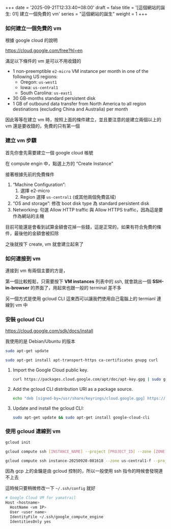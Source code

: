 +++
date = '2025-09-21T12:33:40+08:00'
draft = false
title = '[這個網站的誕生: 01] 建立一個免費的 vm'
series = "這個網站的誕生"
weight = 1
+++
### 如何建立一個免費的 vm

根據 google cloud 的說明

https://cloud.google.com/free?hl=en

滿足以下條件的 vm 是可以不用收錢的

- 1 non-preemptible `e2-micro` VM instance per month in one of the following US regions:
    - Oregon: `us-west1`
    - Iowa: `us-central1`
    - South Carolina: `us-east1`
- 30 GB-months standard persistent disk
- 1 GB of outbound data transfer from North America to all region destinations (excluding China and Australia) per month

因此等等在建立 vm 時，按照上面的條件建立，並且要注意的是建立兩個以上的 vm 還是要收錢的，免費的只有第一個

### 建立 vm 步驟

首先你會先需要建立一個 google cloud 帳號

在 compute engin 中，點選上方的 “Create Instance”

接著根據先前的免費條件

1. “Machine Configuration”:
    1. 選擇 e2-micro
    2. Region 選擇 `us-central1` (或其他兩個免費區域)
2. “OS and storage”: 修改 boot disk type 為 standard persistent disk
3. Networking: 句選 Allow HTTP traffic 與 Allow HTTPS traffic，因為這是要作為網站的主機

目前可能還是會看到試算金額會花掉一些錢，這是正常的，如果有符合免費的條件，最後他的金額會被扣除

之後就按下 create, vm 就會建立起來了

### 如何連接到 vm

連接到 vm 有兩個主要的方是，

第一個比較輕鬆，只需要按下 **VM instances** 列表中的 ssh, 就會跳出一個 **SSH-in-browser** 的界面了，用起來也跟一般的 terminal 差不多

另一個方式是使用 gcloud CLI 這東西可以讓我們使用自己電腦上的 termianl 連線到 vm 中

### 安裝 gcloud CLI

https://cloud.google.com/sdk/docs/install

我使用的是 Debian/Ubuntu 的版本

```bash
sudo apt-get update
```

```bash
sudo apt-get install apt-transport-https ca-certificates gnupg curl
```

1. Import the Google Cloud public key. 
    
    ```bash
    curl https://packages.cloud.google.com/apt/doc/apt-key.gpg | sudo gpg --dearmor -o /usr/share/keyrings/cloud.google.gpg
    ```
    
2. Add the gcloud CLI distribution URI as a package source. 
    
    ```bash
    echo "deb [signed-by=/usr/share/keyrings/cloud.google.gpg] https://packages.cloud.google.com/apt cloud-sdk main" | sudo tee -a /etc/apt/sources.list.d/google-cloud-sdk.list
    ```
    
3. Update and install the gcloud CLI: 
    
    ```bash
    sudo apt-get update && sudo apt-get install google-cloud-cli
    ```
    

### 使用 gcloud 連線到 vm

```bash
gcloud init
```

```bash
gcloud compute ssh [INSTANCE_NAME] --project [PROJECT_ID] --zone [ZONE]
```

```bash
gcloud compute ssh instance-20250920-081618 --zone us-central1-f --project sacred-temple-472606-s9  
```

因為 gcp 上的金鑰是由 gcloud 控制的，所以一般使用 ssh 指令的時候會發現連不上去

這時候只要稍微修改一下 `~/.ssh/config` 就好

```bash
# Google Cloud VM for yamatrail
Host <hostname>
  HostName <vm IP>
  User <user name>
  IdentityFile ~/.ssh/google_compute_engine
  IdentitiesOnly yes
```
